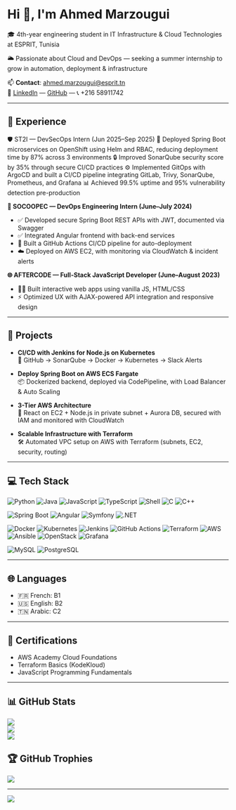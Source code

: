 <h1>Hi 👋, I'm Ahmed Marzougui</h1>
<p>🎓 4th-year engineering student in IT Infrastructure & Cloud Technologies at ESPRIT, Tunisia</p>
<p>🌥️ Passionate about Cloud and DevOps — seeking a summer internship to grow in automation, deployment & infrastructure</p>

📫 **Contact**: ahmed.marzougui@esprit.tn  
🔗 [LinkedIn](https://www.linkedin.com/in/MarzouguiAhmed9) — [GitHub](https://github.com/MarzouguiAhmed9) — 📞 +216 58911742

---

## 💼 Experience
🛡️ ST2I — DevSecOps Intern (Jun 2025–Sep 2025)
🚀 Deployed Spring Boot microservices on OpenShift using Helm and RBAC, reducing deployment time by 87% across 3 environments
🔒 Improved SonarQube security score by 35% through secure CI/CD practices
⚙️ Implemented GitOps with ArgoCD and built a CI/CD pipeline integrating GitLab, Trivy, SonarQube, Prometheus, and Grafana
📊 Achieved 99.5% uptime and 95% vulnerability detection pre-production

**🔧 SOCOOPEC — DevOps Engineering Intern (June–July 2024)**  
- ✅ Developed secure Spring Boot REST APIs with JWT, documented via Swagger  
- ✅ Integrated Angular frontend with back-end services  
- 🚀 Built a GitHub Actions CI/CD pipeline for auto-deployment  
- ☁️ Deployed on AWS EC2, with monitoring via CloudWatch & incident alerts  

**🌐 AFTERCODE — Full-Stack JavaScript Developer (June–August 2023)**  
- 👨‍💻 Built interactive web apps using vanilla JS, HTML/CSS  
- ⚡ Optimized UX with AJAX-powered API integration and responsive design  

---

## 🧠 Projects

- **CI/CD with Jenkins for Node.js on Kubernetes**  
  🔁 GitHub → SonarQube → Docker → Kubernetes → Slack Alerts

- **Deploy Spring Boot on AWS ECS Fargate**  
  📦 Dockerized backend, deployed via CodePipeline, with Load Balancer & Auto Scaling

- **3-Tier AWS Architecture**  
  🧱 React on EC2 + Node.js in private subnet + Aurora DB, secured with IAM and monitored with CloudWatch

- **Scalable Infrastructure with Terraform**  
  🛠️ Automated VPC setup on AWS with Terraform (subnets, EC2, security, routing)

---

## 💻 Tech Stack

![Python](https://img.shields.io/badge/python-3670A0?style=flat-square&logo=python&logoColor=ffdd54)
![Java](https://img.shields.io/badge/java-%23ED8B00.svg?style=flat-square&logo=openjdk&logoColor=white)
![JavaScript](https://img.shields.io/badge/javascript-%23323330.svg?style=flat-square&logo=javascript&logoColor=%23F7DF1E)
![TypeScript](https://img.shields.io/badge/typescript-%23007ACC.svg?style=flat-square&logo=typescript&logoColor=white)
![Shell](https://img.shields.io/badge/shell_script-%23121011.svg?style=flat-square&logo=gnu-bash&logoColor=white)
![C](https://img.shields.io/badge/c-%2300599C.svg?style=flat-square&logo=c&logoColor=white)
![C++](https://img.shields.io/badge/c++-%2300599C.svg?style=flat-square&logo=c%2B%2B&logoColor=white)

![Spring Boot](https://img.shields.io/badge/spring-%236DB33F.svg?style=flat-square&logo=spring&logoColor=white)
![Angular](https://img.shields.io/badge/angular-%23DD0031.svg?style=flat-square&logo=angular&logoColor=white)
![Symfony](https://img.shields.io/badge/symfony-%23000000.svg?style=flat-square&logo=symfony&logoColor=white)
![.NET](https://img.shields.io/badge/.NET-512BD4?style=flat-square&logo=dotnet&logoColor=white)

![Docker](https://img.shields.io/badge/docker-%230db7ed.svg?style=flat-square&logo=docker&logoColor=white)
![Kubernetes](https://img.shields.io/badge/kubernetes-%23326ce5.svg?style=flat-square&logo=kubernetes&logoColor=white)
![Jenkins](https://img.shields.io/badge/jenkins-%232C5263.svg?style=flat-square&logo=jenkins&logoColor=white)
![GitHub Actions](https://img.shields.io/badge/github%20actions-%232671E5.svg?style=flat-square&logo=githubactions&logoColor=white)
![Terraform](https://img.shields.io/badge/terraform-%235835CC.svg?style=flat-square&logo=terraform&logoColor=white)
![AWS](https://img.shields.io/badge/AWS-%23FF9900.svg?style=flat-square&logo=amazon-aws&logoColor=white)
![Ansible](https://img.shields.io/badge/ansible-%23181717.svg?style=flat-square&logo=ansible&logoColor=white)
![OpenStack](https://img.shields.io/badge/openstack-%23ED1944.svg?style=flat-square&logo=openstack&logoColor=white)
![Grafana](https://img.shields.io/badge/grafana-F46800.svg?style=flat-square&logo=grafana&logoColor=white)

![MySQL](https://img.shields.io/badge/mysql-4479A1.svg?style=flat-square&logo=mysql&logoColor=white)
![PostgreSQL](https://img.shields.io/badge/postgresql-%23316192.svg?style=flat-square&logo=postgresql&logoColor=white)

---

## 🌐 Languages

- 🇫🇷 French: B1  
- 🇺🇸 English: B2  
- 🇹🇳 Arabic: C2  

---

## 📜 Certifications

- AWS Academy Cloud Foundations  
- Terraform Basics (KodeKloud)  
- JavaScript Programming Fundamentals

---

## 📊 GitHub Stats

![](https://github-readme-stats.vercel.app/api?username=MarzouguiAhmed9&theme=radical&hide_border=false&include_all_commits=true&count_private=true)<br/>
![](https://nirzak-streak-stats.vercel.app/?user=MarzouguiAhmed9&theme=radical&hide_border=false)<br/>
![](https://github-readme-stats.vercel.app/api/top-langs/?username=MarzouguiAhmed9&theme=radical&hide_border=false&layout=compact)

## 🏆 GitHub Trophies

![](https://github-profile-trophy.vercel.app/?username=MarzouguiAhmed9&theme=dracula&no-frame=false&no-bg=false&margin-w=4)

---

[![](https://visitcount.itsvg.in/api?id=MarzouguiAhmed9&icon=6&color=7)](https://visitcount.itsvg.in)

<!-- Proudly created with GPRM ( https://gprm.itsvg.in ) -->
